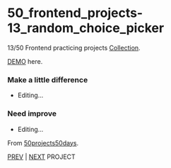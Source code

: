 # 50_frontend_projects-13_random_choice_picker

13/50 Frontend practicing projects [Collection](https://github.com/yswnqc/50_frontend_projects-collection).

[DEMO](https://yswnqc.github.io/50_frontend_projects-13_random_choice_picker/) here.

### Make a little difference

- Editing...

### Need improve

- Editing...

From [50projects50days](https://50projects50days.com).

[PREV](https://github.com/yswnqc/50_frontend_projects-12_faq_collapse) | [NEXT]() PROJECT
